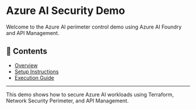 # Azure AI Security Demo

Welcome to the Azure AI perimeter control demo using Azure AI Foundry and API Management.

## 📄 Contents

- [Overview](README.md)
- [Setup Instructions](setup.md)
- [Execution Guide](execution.md)

---

This demo shows how to secure Azure AI workloads using Terraform, Network Security Perimeter, and API Management.
